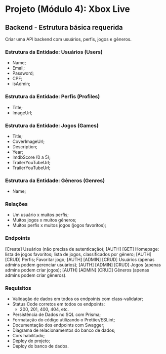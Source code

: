 # Projeto (Módulo 4): Xbox Live

## Backend - Estrutura básica requerida
Criar uma API backend com usuários, perfis, jogos e gêneros.

### Estrutura da Entidade: Usuários (Users)
- Name;
- Email;
- Password;
- CPF;
- isAdmin;

### Estrutura da Entidade: Perfis (Profiles)
- Title;
- ImageUrl;

### Estrutura da Entidade: Jogos (Games)
- Title;
- CoverImageUrl;
- Description;
- Year;
- ImdbScore (0 a 5);
- TrailerYouTubeUrl;
- TrailerYouTubeUrl;

### Estrutura da Entidade: Gêneros (Genres)
- Name;

### Relações
- Um usuário x muitos perfis;
- Muitos jogos x muitos gêneros;
- Muitos perfis x muitos jogos (jogos favoritos);

### Endpoints
[Create] Usuários (não precisa de autenticação);
[AUTH] [GET] Homepage: lista de jogos favoritos; lista de jogos, classificados por gênero;
[AUTH] [CRUD] Perfis; Favoritar jogo;
[AUTH] [ADMIN] [CRUD] Usuários (apenas admins podem gerenciar usuários);
[AUTH] [ADMIN] [CRUD] Jogos (apenas admins podem criar jogos);
[AUTH] [ADMIN] [CRUD] Gêneros (apenas admins podem criar gêneros).

### Requisitos
- Validação de dados em todos os endpoints com class-validator;
- Status Code corretos em todos os endpoints:
    - 200, 201, 400, 404, etc.
- Persistência de Dados no SQL com Prisma;
- Formatação do código utilizando o Prettier/ESLint;
- Documentação dos endpoints com Swagger;
- Diagrama de relacionamentos do banco de dados;
- Cors habilitado;
- Deploy do projeto;
- Deploy do banco de dados.
